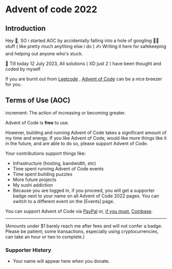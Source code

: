 # Advent of code 2022 


## Introduction 
Hey 👋, SO i started AOC by accidentally falling into a hole of googling 🧑‍💻 stuff ( like pretty much anything else i do )
✍️ Writing it here for safekeeping and helping out anyone who's stuck. 

📅 Till today 12 July 2023, All solutions ( XD just 2 ) have been thought and coded by myself

If you are burnt out from [Leetcode](https://leetcode.com/) , [Advent of Code](https://adventofcode.com/2022) can be a nice breezer for you.


## Terms of Use (AOC)
increment: The action of increasing or becoming greater.

Advent of Code is **free** to use.

However, building and running Advent of Code takes a significant amount of my time and energy. If you like Advent of Code, would like more things like it in the future, and are able to do so, please support Advent of Code.

Your contributions support things like:

- Infrastructure (hosting, bandwidth, etc)
- Time spent running Advent of Code events
- Time spent building puzzles
- More future projects
- My sushi addiction
- Because you are logged in, if you proceed, you will get a supporter badge next to your name on all Advent of Code 2022 pages. You can switch to a different event on the [Events] page.


You can support Advent of Code via [PayPal](https://adventofcode.com/2022/support/paypal) or, [if you must](https://digiconomist.net/bitcoin-energy-consumption), [Coinbase](https://adventofcode.com/2022/support/coinbase).

---
(Amounts under $1 barely reach me after fees and will not confer a badge. Please be patient; some transactions, especially using cryptocurrencies, can take an hour or two to complete.)

### Supporter History 
- Your name will appear here when you donate.